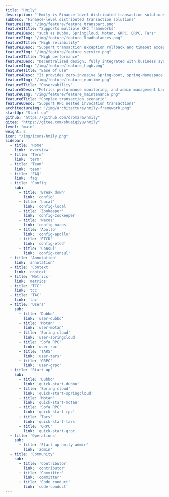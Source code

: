 ```yaml
---
title: "Hmily"
description: "'Hmily is Finance-level distributed transaction solutions, Supports multiple RPC frameworks, such as Dubbo, SpringCloud, Motan, GRPC, BRPC, Tars"
subDesc: "Finance-level distributed transaction solutions"
feature1Img: "/img/feature/feature_transpart.png"
feature1Title: "Supports multiple RPC frameworks"
feature1Desc: "such as Dubbo, SpringCloud, Motan, GRPC, BRPC, Tars"
feature2Img: "/img/feature/feature_loadbalances.png"
feature2Title: "High reliability"
feature2Desc: "Support transaction exception rollback and timeout exception recovery in distributed scenarios to prevent transaction suspension"
feature3Img: "/img/feature/feature_service.png"
feature3Title: "High performance"
feature3Desc: "Decentralized design, fully integrated with business systems, naturally supports cluster deployment"
feature4Img: "/img/feature/feature_hogh.png"
feature4Title: "Ease of use"
feature4Desc: "It provides zero-invasive Spring-boot, spring-Namespace and rapid integration with business systems"
feature5Img: "/img/feature/feature_runtime.png"
feature5Title: "Observability"
feature5Desc: "Metrics performance monitoring, and admin management background UI display"
feature6Img: "/img/feature/feature_maintenance.png"
feature6Title: "Complex transaction scenario"
feature6Desc: "Support RPC nested invocation transactions"
architectureImg: "/img/architecture/hmily-framework.png"
startUp: "Start up"
github: "https://github.com/dromara/hmily"
gitee: "https://gitee.com/shuaiqiyu/hmily"
level: "main"
weight: 2
icon: "/img/icons/hmily.png"
sidebar:
  - title: 'Home'  	
    link: 'overview'
  - title: 'Term'  	
    link: 'term'
  - title: 'Team'  	
    link: 'team'
  - title: 'FAQ'  	
    link: 'faq'
  - title: 'Config'
    sub:
      - title: 'Break down'  	
        link: 'config'
      - title: 'Local'  	
        link: 'config-local'
      - title: 'Zookeeper'  	
        link: 'config-zookeeper'
      - title: 'Nacos'  	
        link: 'config-nacos'
      - title: 'Apollo'  	
        link: 'config-apollo'
      - title: 'ETCD'  	
        link: 'config-etcd'
      - title: 'Consul'  	
        link: 'config-consul'
  - title: 'Annotation'  	
    link: 'annotation'
  - title: 'Context'  	
    link: 'context'
  - title: 'Metrics'  	
    link: 'metrics'
  - title: 'TCC'  	
    link: 'tcc'
  - title: 'TAC'  	
    link: 'tac'
  - title: 'Users'
    sub:
      - title: 'Dubbo'  	
        link: 'user-dubbo'
      - title: 'Motan'  	
        link: 'user-motan'
      - title: 'Spring cloud'  	
        link: 'user-springcloud'
      - title: 'Sofa RPC'  	
        link: 'user-rpc'
      - title: 'TARS'  	
        link: 'user-tars'
      - title: 'GRPC'  	
        link: 'user-grpc' 
  - title: 'Start up'
    sub:
      - title: 'Dubbo'  	
        link: 'quick-start-dubbo'
      - title: 'Spring cloud'  	
        link: 'quick-start-springcloud'
      - title: 'Motan'  	
        link: 'quick-start-motan'
      - title: 'Sofa RPC'  	
        link: 'quick-start-rpc'
      - title: 'Tars'  	
        link: 'quick-start-tars'
      - title: 'GRPC'  	
        link: 'quick-start-grpc'
  - title: 'Operations'
    sub:
      - title: 'Start up hmily admin'  	
        link: 'admin'
  - title: 'Community'
    sub:
      - title: 'Contributor'  	
        link: 'contributor'
      - title: 'Committer'  	
        link: 'committer'
      - title: 'Code conduct'  	
        link: 'code-conduct' 
---
```


